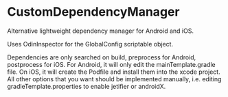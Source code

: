 # CustomDependencyManager
 Alternative lightweight dependency manager for Android and iOS.

Uses OdinInspector for the GlobalConfig scriptable object.

Dependencies are only searched on build, preprocess for Android, postprocess for iOS. For Android, it will only edit the mainTemplate.gradle file. On iOS, it will create the Podfile and install them into the xcode project. All other options that you want should be implemented manually, i.e. editing gradleTemplate.properties to enable jetifier or androidX.
